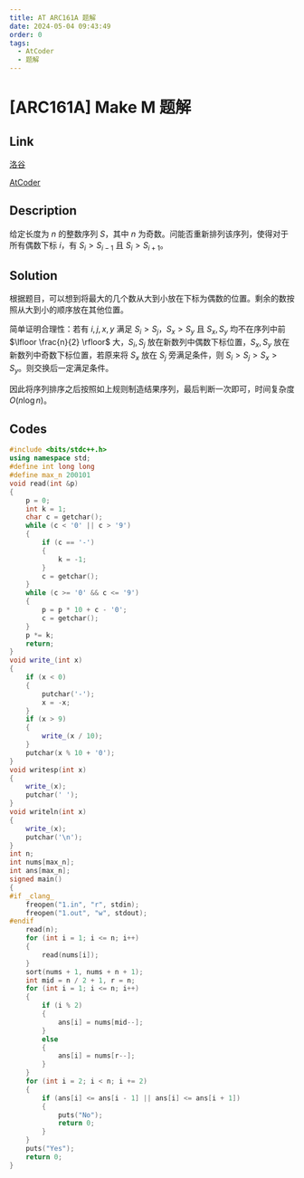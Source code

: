 ```yaml
---
title: AT ARC161A 题解
date: 2024-05-04 09:43:49
order: 0
tags:
  - AtCoder
  - 题解
---
```

<!---->
<!--more-->

# [ARC161A] Make M 题解

## Link

[洛谷](https://www.luogu.com.cn/problem/AT_arc161_a)

[AtCoder](https://atcoder.jp/contests/arc161/tasks/arc161_a)

## Description

给定长度为 $n$ 的整数序列 $S$，其中 $n$ 为奇数。问能否重新排列该序列，使得对于所有偶数下标 $i$，有 $S_{i} > S_{i - 1}$ 且 $S_{i} > S_{i + 1}$。

## Solution

根据题目，可以想到将最大的几个数从大到小放在下标为偶数的位置。剩余的数按照从大到小的顺序放在其他位置。

简单证明合理性：若有 $i,j,x,y$ 满足 $S_{i} > S_{j}$，$S_{x} > S_{y}$ 且 $S_{x},S_{y}$ 均不在序列中前 $\lfloor \frac{n}{2} \rfloor$ 大，$S_{i},S_{j}$ 放在新数列中偶数下标位置，$S_{x},S_{y}$ 放在新数列中奇数下标位置，若原来将 $S_{x}$ 放在 $S_{j}$ 旁满足条件，则 $S_{i} > S_{j} > S_{x} > S_{y}$。则交换后一定满足条件。

因此将序列排序之后按照如上规则制造结果序列，最后判断一次即可，时间复杂度 $O(n \log n)$。

## Codes

```cpp
#include <bits/stdc++.h>
using namespace std;
#define int long long
#define max_n 200101
void read(int &p)
{
    p = 0;
    int k = 1;
    char c = getchar();
    while (c < '0' || c > '9')
    {
        if (c == '-')
        {
            k = -1;
        }
        c = getchar();
    }
    while (c >= '0' && c <= '9')
    {
        p = p * 10 + c - '0';
        c = getchar();
    }
    p *= k;
    return;
}
void write_(int x)
{
    if (x < 0)
    {
        putchar('-');
        x = -x;
    }
    if (x > 9)
    {
        write_(x / 10);
    }
    putchar(x % 10 + '0');
}
void writesp(int x)
{
    write_(x);
    putchar(' ');
}
void writeln(int x)
{
    write_(x);
    putchar('\n');
}
int n;
int nums[max_n];
int ans[max_n];
signed main()
{
#if _clang_
    freopen("1.in", "r", stdin);
    freopen("1.out", "w", stdout);
#endif
    read(n);
    for (int i = 1; i <= n; i++)
    {
        read(nums[i]);
    }
    sort(nums + 1, nums + n + 1);
    int mid = n / 2 + 1, r = n;
    for (int i = 1; i <= n; i++)
    {
        if (i % 2)
        {
            ans[i] = nums[mid--];
        }
        else
        {
            ans[i] = nums[r--];
        }
    }
    for (int i = 2; i < n; i += 2)
    {
        if (ans[i] <= ans[i - 1] || ans[i] <= ans[i + 1])
        {
            puts("No");
            return 0;
        }
    }
    puts("Yes");
    return 0;
}
```
